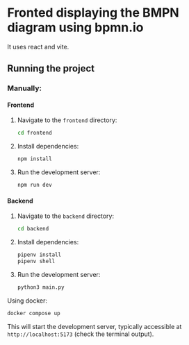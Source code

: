 # Fronted displaying the BMPN diagram using bpmn.io
It uses react and vite.

## Running the project

### Manually:

#### Frontend
1.  Navigate to the `frontend` directory:
    ```bash
    cd frontend
    ```
2.  Install dependencies:
    ```bash
    npm install
    ```
3.  Run the development server:
    ```bash
    npm run dev
    ```

#### Backend
1. Navigate to the `backend` directory:
    ```bash
    cd backend
    ``` 
2.  Install dependencies:
    ```bash
    pipenv install
    pipenv shell
    ```
3.  Run the development server:
    ```bash
    python3 main.py
    ```

Using docker:
```bash
docker compose up
```


This will start the development server, typically accessible at `http://localhost:5173` (check the terminal output). 
